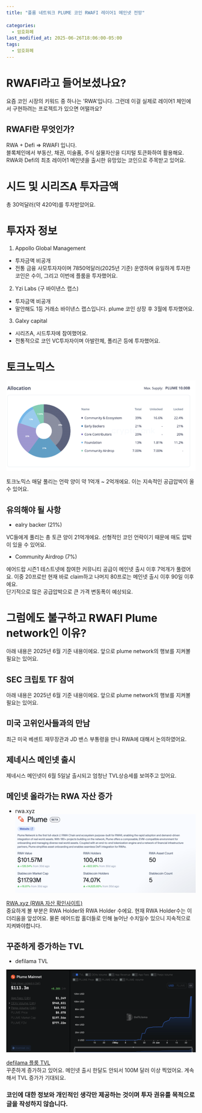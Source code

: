 ```yaml
---
title: "플룸 네트워크 PLUME 코인 RWAFI 레이어1 메인넷 전망"

categories:
  - 암호화폐
last_modified_at: 2025-06-26T18:06:00-05:00
tags:
  - 암호화폐
---
```


# RWAFI라고 들어보셨나요?
요즘 코인 시장의 키워드 중 하나는 'RWA'입니다. 그런데 이걸 실제로 레이어1 체인에서 구현하려는 프로젝트가 있으면 어떨까요? <br>

## RWAFI란 무엇인가?
RWA + Defi => RWAFI 입니다. <br>
블록체인에서 부동산, 채권, 미술품, 주식 실물자산을 디지털 토큰화하여 활용해요. <br>
RWA와 Defi의 최초 레이어1 메인넷을 출시한 유망있는 코인으로 주목받고 있어요. <br>

# 시드 및 시리즈A 투자금액
총 30억달러(약 420억)를 투자받았어요. 

# 투자자 정보
1. Appollo Global Management
- 투자금액 비공개
- 전통 금융 사모투자자이며 7850억달러(2025년 기준) 운영하며 유일하게 투자한 코인은 수이, 그리고 이번에 플룸을 투자했어요.

2. Yzi Labs (구 바이낸스 랩스)
- 투자금액 비공개 
- 말안해도 1등 거래소 바이낸스 랩스입니다. plume 코인 상장 후 3월에 투자했어요.

3. Galxy capital
- 시리즈A, 시드투자에 참여했어요.
- 전통적으로 코인 VC투자자이며 아발란체, 폴리곤 등에 투자했어요.

# 토크노믹스
![Image Alt 텍스트](/assets/img/crypto/250626/plume_tokenomics.png) <br>

토크노믹스 매달 풀리는 언락 양이 약 1억개 ~ 2억개에요. 이는 지속적인 공급압박이 올 수 있어요.

## 유의해야 될 사항
- ealry backer (21%)

VC들에게 풀리는 총 토큰 양이 21억개에요. 선형적인 코인 언락이기 때문에 매도 압박이 있을 수 있어요.

- Community Airdrop (7%)

에어드랍 시즌1 테스트넷에 참여한 커뮤니티 공급이 메인넷 출시 이후 7억개가 풀렸어요. 이중 20프로만 현재 바로 claim하고 나머지 80프로는 메인넷 출시 이후 90일 이후에요.<br>
단기적으로 많은 공급압박으로 큰 가격 변동폭이 예상되요.

# 그럼에도 불구하고 RWAFI Plume network인 이유?
아래 내용은 2025년 6월 기준 내용이에요. 앞으로 plume network의 행보를 지켜볼 필요는 있어요.

## SEC 크립토 TF 참여
아래 내용은 2025년 6월 기준 내용이에요. 앞으로 plume network의 행보를 지켜볼 필요는 있어요.

## 미국 고위인사들과의 만남
최근 미국 베센트 재무장관과 JD 밴스 부통령을 만나 RWA에 대해서 논의하였어요.

## 제네시스 메인넷 출시 
제네시스 메인넷이 6월 5일날 출시되고 엄청난 TVL상승세를 보여주고 있어요.

## 메인넷 올라가는 RWA 자산 증가
- rwa.xyz
![Image Alt 텍스트](/assets/img/crypto/250626/rwa.xyz.png) <br>

[RWA.xyz (RWA 자산 확인사이트)](https://app.rwa.xyz/networks/plume)<Br>
중요하게 볼 부분은 RWA Holder와 RWA Holder 수에요. 현재 RWA Holder수는 이더리움을 앞섰어요. 물론 에어드랍 홀더들로 인해 늘어난 수치일수 있으니 지속적으로 지켜봐야합니다.<br>


## 꾸준하게 증가하는 TVL
- defilama TVL

![Image Alt 텍스트](/assets/img/crypto/250626/defilama.png) <br>

[defilama 플룸 TVL](https://defillama.com/chain/plume-mainnet)<Br>
꾸준하게 증가하고 있어요. 메인넷 출시 한달도 안되서 100M 달러 이상 찍었어요. 계속해서 TVL 증가가 기대되요.<br>


### 코인에 대한 정보와 개인적인 생각만 제공하는 것이며 투자 권유를 목적으로 글을 작성하지 않습니다. 

